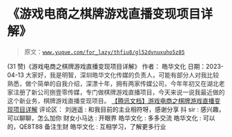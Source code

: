 # 《游戏电商之棋牌游戏直播变现项目详解》

> 原文：[`www.yuque.com/for_lazy/thfiu8/gl52dvnuxuho5z85`](https://www.yuque.com/for_lazy/thfiu8/gl52dvnuxuho5z85)

<ne-h2 id="8f493b2f" data-lake-id="8f493b2f"><ne-heading-ext><ne-heading-anchor></ne-heading-anchor><ne-heading-fold></ne-heading-fold></ne-heading-ext><ne-heading-content><ne-text id="u8ff5d57d">(31 赞)《游戏电商之棋牌游戏直播变现项目详解》</ne-text></ne-heading-content></ne-h2> <ne-p id="u4a74f65b" data-lake-id="u4a74f65b"><ne-text id="ua0f070dd">作者： 皓华文化</ne-text></ne-p> <ne-p id="u5a75eda6" data-lake-id="u5a75eda6"><ne-text id="u50f7d08b">日期：2023-04-13</ne-text></ne-p> <ne-p id="u44d16e9e" data-lake-id="u44d16e9e"><ne-text id="u8b2db29f" style="background-color: rgb(255, 255, 255); color: rgb(47, 48, 52);">大家好，我是明智，深圳皓华文化传媒的负责人，可能有部分人对我比较熟悉，做个简单的自我介绍，深漂十年，拥有两家传媒公司，今年年初又在湖北老家注册了新公司捌壹零传媒，专门做棋牌游戏直播项目，今天来说一说我最近做的这个新业务，棋牌游戏直播变现项目。</ne-text></ne-p> <ne-p id="u7f3c079e" data-lake-id="u7f3c079e">[<ne-text id="u07d38563">【腾讯文档】游戏电商之棋牌游戏直播变现项目详解</ne-text>](https://docs.qq.com/doc/DY1JKZ2ZjWUtuaHF4)</ne-p> <ne-hole id="uc80b26fc" data-lake-id="uc80b26fc"><ne-card data-card-name="hr" data-card-type="block" id="yUxPW" data-event-boundary="card"><ne-p id="ue664fba7" data-lake-id="ue664fba7"><ne-text id="u6191ce1a">评论区：</ne-text></ne-p> <ne-p id="u4d24131a" data-lake-id="u4d24131a"><ne-text id="u70fb9a4b">刘逍遥 : 和我目前的主业相符呀，感谢分享</ne-text> <ne-text id="u441b673d">抖 sir : 感兴趣，可以聊聊，怎么加你</ne-text> <ne-text id="ud9dc24bb">财女小马达 : 开眼界</ne-text> <ne-text id="u8e18e5db">皓华文化 : 多多交流</ne-text> <ne-text id="u7d56facb">皓华文化 : 可以的，QE8T88 备注生财</ne-text> <ne-text id="u6610c65d">皓华文化 : 互相学习，了解更多行业</ne-text></ne-p></ne-card></ne-hole>